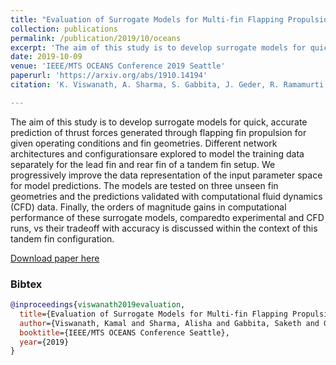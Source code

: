 ```yaml
---
title: "Evaluation of Surrogate Models for Multi-fin Flapping Propulsion Systems"
collection: publications
permalink: /publication/2019/10/oceans
excerpt: 'The aim of this study is to develop surrogate models for quick, accurate prediction of thrust forces generated through flapping  fin  propulsion  for  given  operating  conditions  and  fin geometries.'
date: 2019-10-09
venue: 'IEEE/MTS OCEANS Conference 2019 Seattle'
paperurl: 'https://arxiv.org/abs/1910.14194'
citation: 'K. Viswanath, A. Sharma, S. Gabbita, J. Geder, R. Ramamurti, and M. Pruessner, &quot;Evaluation of Surrogate Models for Multi-fin Flapping Propulsion Systems,&quot; in <i>IEEE/MTS OCEANS</i>, Seattle, 2019.'

---
```


The aim of this study is to develop surrogate models for quick, accurate prediction of thrust forces generated through flapping  fin  propulsion  for  given  operating  conditions  and  fin geometries.  Different  network  architectures  and  configurationsare   explored   to   model   the   training   data   separately   for   the lead  fin  and  rear  fin  of  a  tandem  fin  setup.  We  progressively improve  the  data  representation  of  the  input  parameter  space for model predictions. The models are tested on three unseen fin geometries and the predictions validated with computational fluid dynamics (CFD) data. Finally, the orders of magnitude gains in computational performance of these surrogate models, comparedto  experimental  and  CFD  runs,  vs  their  tradeoff  with  accuracy is discussed within the context of this tandem fin configuration.

[Download paper here](https://arxiv.org/abs/1910.14194)

### Bibtex

```bibtex
@inproceedings{viswanath2019evaluation,
  title={Evaluation of Surrogate Models for Multi-fin Flapping Propulsion Systems},
  author={Viswanath, Kamal and Sharma, Alisha and Gabbita, Saketh and Geder, Jason and Ramamurti, Ravi and Pruessner, Marius},
  booktitle={IEEE/MTS OCEANS Conference Seattle},
  year={2019}
}
```
